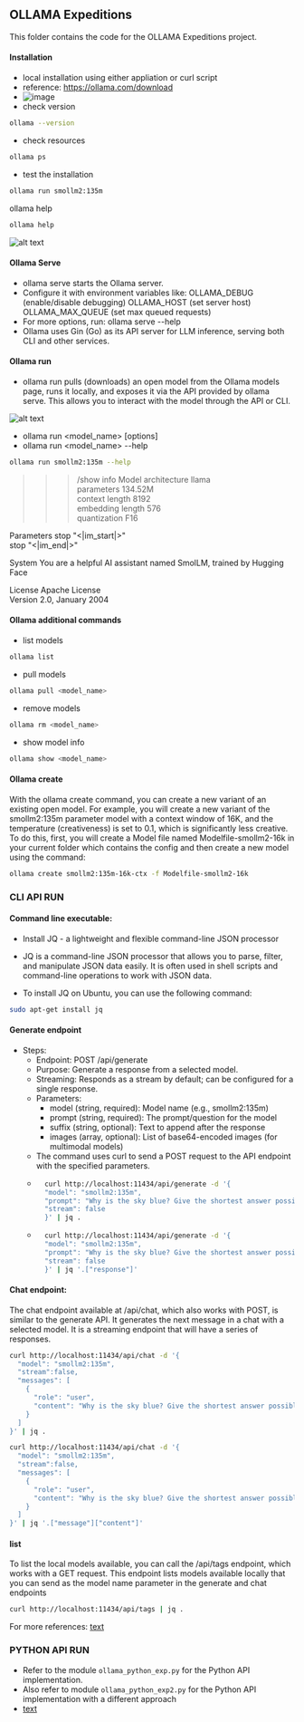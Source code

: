 ## OLLAMA Expeditions

This folder contains the code for the OLLAMA Expeditions project.

#### Installation

- local installation using either appliation or curl script
- reference: https://ollama.com/download
- ![image](./Capture.PNG)
- check version

```bash
ollama --version
```
- check resources

```bash
ollama ps
```

- test the installation 

```bash
ollama run smollm2:135m
```
ollama help
```bash
ollama help
```
![alt text](image.png)

#### Ollama Serve
- ollama serve starts the Ollama server.
- Configure it with environment variables like:
    OLLAMA_DEBUG (enable/disable debugging)
    OLLAMA_HOST (set server host)
    OLLAMA_MAX_QUEUE (set max queued requests)
- For more options, run: ollama serve --help
- Ollama uses Gin (Go) as its API server for LLM inference, serving both CLI and other services.
  
#### Ollama run
- ollama run pulls (downloads) an open model from the Ollama models page, runs it locally, and exposes it via the API provided by ollama serve. This allows you to interact with the model through the API or CLI.
  
![alt text](image-1.png)
- ollama run <model_name> [options]
- ollama run <model_name> --help
```bash
ollama run smollm2:135m --help
```
>>> /show info
  Model
    architecture        llama      
    parameters          134.52M    
    context length      8192       
    embedding length    576        
    quantization        F16        

  Parameters
    stop    "<|im_start|>"    
    stop    "<|im_end|>"      

  System
    You are a helpful AI assistant named SmolLM, trained by Hugging Face    

  License
    Apache License               
    Version 2.0, January 2004    

#### Ollama additional commands

- list models
```bash
ollama list
```
- pull models
```bash
ollama pull <model_name>
```
- remove models
```bash
ollama rm <model_name>
```
- show model info
```bash
ollama show <model_name>
```

#### Ollama create
With the ollama create command, you can create a new variant of an existing open model. For example, you will create a new variant of the smollm2:135m parameter model with a context window of 16K, and the temperature (creativeness) is set to 0.1, which is significantly less creative. To do this, first, you will create a Model file named Modelfile-smollm2-16k in your current folder which contains the config and then create a new model using the command:
```bash
ollama create smollm2:135m-16k-ctx -f Modelfile-smollm2-16k
```

### CLI API RUN

#### Command line executable:

- Install JQ - a lightweight and flexible command-line JSON processor 
- JQ is a command-line JSON processor that allows you to parse, filter, and manipulate JSON data easily. It is often used in shell scripts and command-line operations to work with JSON data.

- To install JQ on Ubuntu, you can use the following command: 
```bash
sudo apt-get install jq 
```

#### Generate endpoint
  - Steps:
      - Endpoint: POST /api/generate
      - Purpose: Generate a response from a selected model.
      - Streaming: Responds as a stream by default; can be    configured for a single response.
      - Parameters:
          - model (string, required): Model name (e.g., smollm2:135m)
          - prompt (string, required): The prompt/question for the model
          - suffix (string, optional): Text to append after the response
          - images (array, optional): List of base64-encoded images (for multimodal models)
      - The command uses curl to send a POST request to the API endpoint with the specified parameters.
      - 
        ```bash
          curl http://localhost:11434/api/generate -d '{
          "model": "smollm2:135m",
          "prompt": "Why is the sky blue? Give the shortest answer possible in under 20 words",
          "stream": false
          }' | jq .
        ```
      - 
        ```bash
          curl http://localhost:11434/api/generate -d '{
          "model": "smollm2:135m",
          "prompt": "Why is the sky blue? Give the shortest answer possible in under 20 words",
          "stream": false
          }' | jq '.["response"]' 
        ```
#### Chat endpoint:
The chat endpoint available at /api/chat, which also works with POST, is similar to the generate API. It generates the next message in a chat with a selected model. It is a streaming endpoint that will have a series of responses.

```bash
curl http://localhost:11434/api/chat -d '{
  "model": "smollm2:135m",
  "stream":false,
  "messages": [
    {
      "role": "user",
      "content": "Why is the sky blue? Give the shortest answer possible in under 20 words"
    }
  ]
}' | jq .
```
```bash
curl http://localhost:11434/api/chat -d '{
  "model": "smollm2:135m",
  "stream":false,
  "messages": [
    {
      "role": "user",
      "content": "Why is the sky blue? Give the shortest answer possible in under 20 words"
    }
  ]
}' | jq '.["message"]["content"]'
```

#### list
To list the local models available, you can call the /api/tags endpoint, which works with a GET request. This endpoint lists models available locally that you can send as the model name parameter in the generate and chat endpoints

```bash
curl http://localhost:11434/api/tags | jq .
```
For more references: [text](https://github.com/ollama/ollama/blob/main/docs/api.md)

### PYTHON API RUN
- Refer to the module `ollama_python_exp.py` for the Python API implementation.
- Also refer to module `ollama_python_exp2.py` for the Python API implementation with a different approach
- [text](https://github.com/ollama/ollama-python)